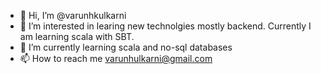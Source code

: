 - 👋 Hi, I’m @varunhkulkarni
- 👀 I’m interested in learing new technolgies mostly backend. Currently I am learning scala with SBT. 
- 🌱 I’m currently learning scala and no-sql databases
- 📫 How to reach me varunhulkarni@gmail.com

<!---
varunhkulkarni/varunhkulkarni is a ✨ special ✨ repository because its `README.md` (this file) appears on your GitHub profile.
You can click the Preview link to take a look at your changes.
--->
